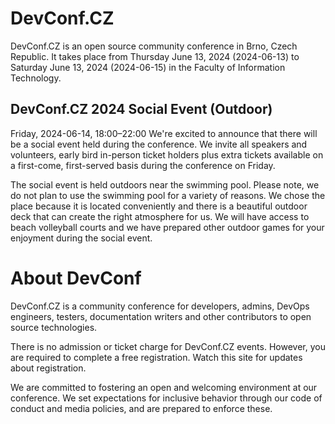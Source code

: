 # DevConf.CZ

DevConf.CZ is an open source community conference in Brno, Czech Republic. It takes place from Thursday June 13, 2024 (2024-06-13) to Saturday June 13, 2024 (2024-06-15) in the Faculty of Information Technology.

## DevConf.CZ 2024 Social Event (Outdoor)

Friday, 2024-06-14, 18:00–22:00
We're excited to announce that there will be a social event held during the conference. We invite all speakers and volunteers, early bird in-person ticket holders plus extra tickets available on a first-come, first-served basis during the conference on Friday.

The social event is held outdoors near the swimming pool. Please note, we do not plan to use the swimming pool for a variety of reasons. We chose the place because it is located conveniently and there is a beautiful outdoor deck that can create the right atmosphere for us. We will have access to beach volleyball courts and we have prepared other outdoor games for your enjoyment during the social event.


# About DevConf

DevConf.CZ is a community conference for developers, admins, DevOps engineers, testers, documentation writers and other contributors to open source technologies.

There is no admission or ticket charge for DevConf.CZ events. However, you are required to complete a free registration. Watch this site for updates about registration.

We are committed to fostering an open and welcoming environment at our conference. We set expectations for inclusive behavior through our code of conduct and media policies, and are prepared to enforce these.
